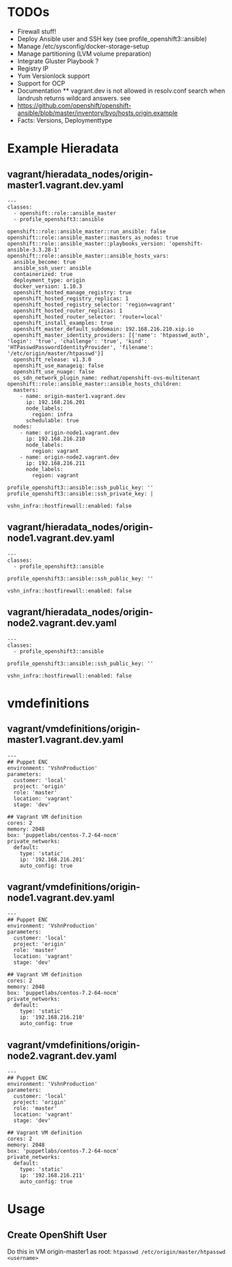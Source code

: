 # TODOs

* Firewall stuff!
* Deploy Ansible user and SSH key (see profile_openshift3::ansible)
* Manage /etc/sysconfig/docker-storage-setup
* Manage partitioning (LVM volume preparation)
* Integrate Gluster Playbook ?
* Registry IP
* Yum Versionlock support
* Support for OCP
* Documentation
** vagrant.dev is not allowed in resolv.conf search when landrush returns wildcard
   answers. see
* https://github.com/openshift/openshift-ansible/blob/master/inventory/byo/hosts.origin.example
* Facts: Versions, Deploymenttype

# Example Hieradata

## vagrant/hieradata_nodes/origin-master1.vagrant.dev.yaml

```
---
classes:
  - openshift::role::ansible_master
  - profile_openshift3::ansible

openshift::role::ansible_master::run_ansible: false
openshift::role::ansible_master::masters_as_nodes: true
openshift::role::ansible_master::playbooks_version: 'openshift-ansible-3.3.28-1'
openshift::role::ansible_master::ansible_hosts_vars:
  ansible_become: true
  ansible_ssh_user: ansible
  containerized: true
  deployment_type: origin
  docker_version: 1.10.3
  openshift_hosted_manage_registry: true
  openshift_hosted_registry_replicas: 1
  openshift_hosted_registry_selector: 'region=vagrant'
  openshift_hosted_router_replicas: 1
  openshift_hosted_router_selector: 'router=local'
  openshift_install_examples: true
  openshift_master_default_subdomain: 192.168.216.210.xip.io
  openshift_master_identity_providers: [{'name': 'htpasswd_auth', 'login': 'true', 'challenge': 'true', 'kind': 'HTPasswdPasswordIdentityProvider', 'filename': '/etc/origin/master/htpasswd'}]
  openshift_release: v1.3.0
  openshift_use_manageiq: false
  openshift_use_nuage: false
  os_sdn_network_plugin_name: redhat/openshift-ovs-multitenant
openshift::role::ansible_master::ansible_hosts_children:
  masters:
    - name: origin-master1.vagrant.dev
      ip: 192.168.216.201
      node_labels:
        region: infra
      schedulable: true
  nodes:
    - name: origin-node1.vagrant.dev
      ip: 192.168.216.210
      node_labels:
        region: vagrant
    - name: origin-node2.vagrant.dev
      ip: 192.168.216.211
      node_labels:
        region: vagrant

profile_openshift3::ansible::ssh_public_key: ''
profile_openshift3::ansible::ssh_private_key: |

vshn_infra::hostfirewall::enabled: false
```

## vagrant/hieradata_nodes/origin-node1.vagrant.dev.yaml

```
---
classes:
  - profile_openshift3::ansible

profile_openshift3::ansible::ssh_public_key: ''

vshn_infra::hostfirewall::enabled: false
```

## vagrant/hieradata_nodes/origin-node2.vagrant.dev.yaml

```
---
classes:
  - profile_openshift3::ansible

profile_openshift3::ansible::ssh_public_key: ''

vshn_infra::hostfirewall::enabled: false
```

# vmdefinitions

## vagrant/vmdefinitions/origin-master1.vagrant.dev.yaml

```
---
## Puppet ENC
environment: 'VshnProduction'
parameters:
  customer: 'local'
  project: 'origin'
  role: 'master'
  location: 'vagrant'
  stage: 'dev'

## Vagrant VM definition
cores: 2
memory: 2048
box: 'puppetlabs/centos-7.2-64-nocm'
private_networks:
  default:
    type: 'static'
    ip: '192.168.216.201'
    auto_config: true
```

## vagrant/vmdefinitions/origin-node1.vagrant.dev.yaml

```
---
## Puppet ENC
environment: 'VshnProduction'
parameters:
  customer: 'local'
  project: 'origin'
  role: 'master'
  location: 'vagrant'
  stage: 'dev'

## Vagrant VM definition
cores: 2
memory: 2048
box: 'puppetlabs/centos-7.2-64-nocm'
private_networks:
  default:
    type: 'static'
    ip: '192.168.216.210'
    auto_config: true
```

## vagrant/vmdefinitions/origin-node2.vagrant.dev.yaml

```
---
## Puppet ENC
environment: 'VshnProduction'
parameters:
  customer: 'local'
  project: 'origin'
  role: 'master'
  location: 'vagrant'
  stage: 'dev'

## Vagrant VM definition
cores: 2
memory: 2048
box: 'puppetlabs/centos-7.2-64-nocm'
private_networks:
  default:
    type: 'static'
    ip: '192.168.216.211'
    auto_config: true
```


# Usage

## Create OpenShift User

Do this in VM origin-master1 as root: `htpasswd /etc/origin/master/htpasswd <username>`

